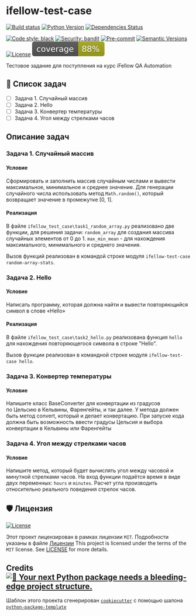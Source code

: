 # ifellow-test-case

[![Build status](https://github.com/mrfz/ifellow-test-case/workflows/build/badge.svg?branch=master&event=push)](https://github.com/mrfz/ifellow-test-case/actions?query=workflow%3Abuild)
[![Python Version](https://img.shields.io/pypi/pyversions/ifellow-test-case.svg)](https://pypi.org/project/ifellow-test-case/)
[![Dependencies Status](https://img.shields.io/badge/dependencies-up%20to%20date-brightgreen.svg)](https://github.com/mrfz/ifellow-test-case/pulls?utf8=%E2%9C%93&q=is%3Apr%20author%3Aapp%2Fdependabot)

[![Code style: black](https://img.shields.io/badge/code%20style-black-000000.svg)](https://github.com/psf/black)
[![Security: bandit](https://img.shields.io/badge/security-bandit-green.svg)](https://github.com/PyCQA/bandit)
[![Pre-commit](https://img.shields.io/badge/pre--commit-enabled-brightgreen?logo=pre-commit&logoColor=white)](https://github.com/mrfz/ifellow-test-case/blob/master/.pre-commit-config.yaml)
[![Semantic Versions](https://img.shields.io/badge/%20%20%F0%9F%93%A6%F0%9F%9A%80-semantic--versions-e10079.svg)](https://github.com/mrfz/ifellow-test-case/releases)
[![License](https://img.shields.io/github/license/mrfz/ifellow-test-case)](https://github.com/mrfz/ifellow-test-case/blob/master/LICENSE)
![Coverage Report](assets/images/coverage.svg)

Тестовое задание для поступления на курс  iFellow QA Automation

## 📖 Список задач

- [ ] Задача 1. Случайный массив
- [ ] Задача 2. Hello
- [ ] Задача 3. Конвертер температуры
- [ ] Задача 4. Угол между стрелками часов

## Описание задач

### Задача 1. Случайный массив

#### Условие

Сформировать и заполнить массив случайным числами и вывести максимальное,
минимальное и среднее значение.
Для генерации случайного числа использовать метод `Math.random()`, который возвращает
значение в промежутке [0, 1].

#### Реализация

В файле `ifellow_test_case\task1_random_array.py` реализовано две функции, для решения задачи:
`random_array` для создания массива случайных элементов от 0 до 1.
`max_min_mean` - для нахождения максимального, минимального и среднего значения.

Вызов функций реализован в командой строке модуля `ifellow-test-case random-array-stats`.

### Задача 2. Hello

#### Условие

Написать программу, которая должна найти и вывести повторяющийся символ в слове
«Hello»

#### Реализация

В файле `ifellow_test_case\task2_hello.py` реализована функция `hello` для
нахождения повторяющегося символа в строке "Hello".

Вызов функции реализован в командной строке модуля `ifellow-test-case hello`.

### Задача 3. Конвертер температуры

#### Условие

Напишите класс BaseConverter для конвертации из градусов по Цельсию в
Кельвины, Фаренгейты, и так далее. У метода должен быть метод convert, который
и делает конвертацию.
При запуске кода должна быть возможность ввести градусы Цельсия и выбора
конвертации в Кельвины или Фаренгейты

### Задача 4. Угол между стрелками часов

#### Условие

Напишите метод, который будет вычислять угол между часовой и минутной стрелками
часов. На вход функции подаётся время в виде двух переменных: `hours` и `minutes`.
Расчет угла производить относительно реального поведения стрелок часов.

## 🛡 Лицензия

[![License](https://img.shields.io/github/license/mrfz/ifellow-test-case)](https://github.com/mrfz/ifellow-test-case/blob/master/LICENSE)

Этот проект лицензирован в рамках лицензии `MIT`. Подробности указаны в файле [Лицензии](https://github.com/mrfz/ifellow-test-case/blob/master/LICENSE)
This project is licensed under the terms of the `MIT` license. See [LICENSE](https://github.com/mrfz/ifellow-test-case/blob/master/LICENSE) for more details.

## Credits [![🚀 Your next Python package needs a bleeding-edge project structure.](https://img.shields.io/badge/python--package--template-%F0%9F%9A%80-brightgreen)](https://github.com/TezRomacH/python-package-template)

Шаблон этого проекта сгенерирован [`cookiecutter`](https://github.com/cookiecutter/cookiecutter) с помощью шалона  [`python-package-template`](https://github.com/TezRomacH/python-package-template)
